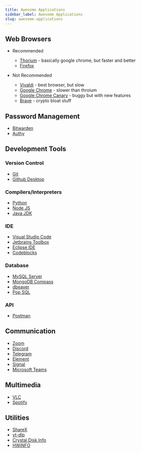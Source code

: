 ```yaml
---
title: Awesome Applications
sidebar_label: Awesome Applications
slug: awesome-applications
---
```


## Web Browsers

- Recommended

  - [Thorium](https://thorium.rocks/) - basically google chrome, but faster and better
  - [Firefox](https://www.mozilla.org/en-US/firefox/new/)

- Not Recommended
  - [Vivaldi](https://vivaldi.com/download/) - best browser, but slow
  - [Google Chrome](https://www.google.com/chrome/) - slower than throium
  - [Google Chrome Canary](https://www.google.com/chrome/canary/) - buggy but with new features
  - [Brave](https://brave.com/download/) - crypto bloat stuff

## Password Management

- [Bitwarden](https://bitwarden.com/download/)
- [Authy](https://authy.com/download/)

## Development Tools

### Version Control

- [Git](https://git-scm.com/downloads)
- [Github Desktop](https://desktop.github.com/)

### Compilers/Interpreters

- [Python](https://www.python.org/downloads/)
- [Node JS](https://nodejs.org/en/download/)
- [Java JDK](https://www.oracle.com/java/technologies/downloads/)

### IDE

- [Visual Studio Code](https://code.visualstudio.com/download)
- [Jetbrains Toolbox](https://www.jetbrains.com/toolbox-app/)
- [Eclipse IDE](https://eclipseide.org/)
- [Codeblocks](https://www.codeblocks.org/downloads/)

### Database

- [MySQL Server](https://dev.mysql.com/downloads/mysql/)
- [MongoDB Compass](https://www.mongodb.com/try/download/compass)
- [dbeaver](https://dbeaver.io/)
- [Pop SQL](https://popsql.com/download)

### API

- [Postman](https://www.postman.com/downloads/)

## Communication

- [Zoom](https://zoom.us/download)
- [Discord](https://discord.com/download)
- [Telegram](https://desktop.telegram.org/)
- [Element](https://element.io/download)
- [Signal](https://signal.org/download/windows/)
- [Microsoft Teams](https://www.microsoft.com/en-us/microsoft-teams/download-app)

## Multimedia

- [VLC](https://www.videolan.org/vlc/)
- [Spotify](https://www.spotify.com/de/download/windows/)

## Utilities

- [ShareX](https://getsharex.com/downloads)
- [yt-dlp](https://github.com/yt-dlp/yt-dlp/releases)
- [Crystal Disk Info](https://crystalmark.info/en/software/crystaldiskinfo/)
- [HWiNFO](https://www.hwinfo.com/download/)
